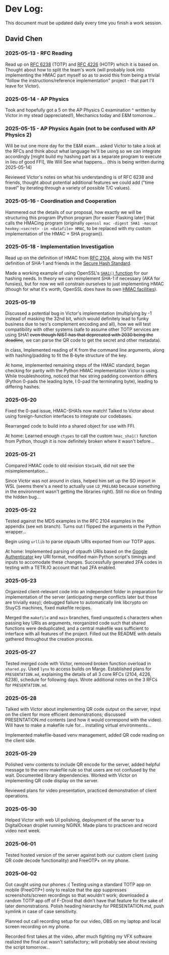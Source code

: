 # Dev Log:

This document must be updated daily every time you finish a work session.

## David Chen

### 2025-05-13 - RFC Reading
Read up on [RFC 6238](https://datatracker.ietf.org/doc/html/rfc6238) (TOTP) and [RFC 4226](https://datatracker.ietf.org/doc/html/rfc4226) (HOTP) which it is based on. Thought about how to split the team's work (will probably look into implementing the HMAC part myself so as to avoid this from being a trivial "follow the instructions/reference implementation" project - that part I'll leave for Victor).

### 2025-05-14 - AP Physics

Took and hopefully got a 5 on the AP Physics C examination
^ written by Victor in my stead (appreciated!), Mechanics today and E&M tomorrow...

### 2025-05-15 - AP Physics Again (not to be confused with AP Physics 2)
Will be out one more day for the E&M exam... asked Victor to take a look at the RFCs and think about what language he'll be using so we can integrate accordingly [might build my hashing part as a separate program to execute in lieu of good FFI], We Will See what happens... (this is being written during 2025-05-14)

Reviewed Victor's notes on what his understanding is of RFC 6238 and friends, thought about potential additional features we could add ("time travel" by iterating through a variety of possible T/C values).

### 2025-05-16 - Coordination and Cooperation
Hammered out the details of our proposal, how exactly we will be structuring this program (Python program [for easier Flasking later] that calls the HMACing program (originally `openssl mac -digest SHA1 -macopt hexkey:<secret> -in <datafile> HMAC`, to be replaced with my custom implementation of the HMAC + SHA program)).

### 2025-05-18 - Implementation Investigation
Read up on the definition of HMAC from [RFC 2104](https://datatracker.ietf.org/doc/html/rfc2104), along with the NIST definition of SHA-1 and friends in the [Secure Hash Standard](https://csrc.nist.gov/pubs/fips/180-4/upd1/final).

Made a working example of using OpenSSL's [`SHA1()` function](https://docs.openssl.org/master/man3/SHA256_Init/) for our hashing needs. In theory we can reimplement SHA-1 if necessary (AKA for funsies), but for now we will constrain ourselves to just implementing HMAC (though for what it's worth, OpenSSL does have its own [HMAC facilities](https://docs.openssl.org/master/man3/HMAC/#description)).

### 2025-05-19
Discussed a potential bug in Victor's implementation (multiplying by -1 instead of masking the 32nd bit, which would definitely lead to funky business due to two's complement encoding and all), how we will test compatibility with other systems (safe to assume other TOTP services are using SHA1 ~~even though NIST has that deprecated with 2030 being the deadline~~, we can parse the QR code to get the secret and other metadata).

In class, Implemented reading of K from the command line arguments, along with hashing/padding to fit the B-byte structure of the key.

At home, implemented remaining steps of the HMAC standard, began checking for parity with the Python HMAC implementation Victor is using. While troubleshooting, noticed that hex string padding convention differs (Python 0-pads the leading byte, I 0-pad the terminating byte), leading to differing hashes.

### 2025-05-20
Fixed the 0-pad issue, HMAC-SHA1s now match! Talked to Victor about using foreign-function interfaces to integrate our codebases.

Rearranged code to build into a shared object for use with FFI.

At home: Learned enough `ctypes` to call the custom `hmac_sha1()` function from Python, though it is now definitely broken where it wasn't before...

### 2025-05-21
Compared HMAC code to old revision `93e1a49`, did not see the misimplementation...

Since Victor was not around in class, helped him set up the SO import in WSL (seems there's a need to actually use `LD_PRELOAD` because something in the environment wasn't getting the libraries right). Still no dice on finding the hidden bug...

### 2025-05-22
Tested against the MD5 examples in the RFC 2104 examples in the appendix (see `md5` branch). Turns out I flipped the arguments in the Python wrapper...

Begin using `urllib` to parse otpauth URIs exported from our TOTP apps.

At home: Implemented parsing of otpauth URIs based on the [Google Authenticator](https://github.com/google/google-authenticator/wiki/Key-Uri-Format) key URI format, modified main Python script's timings and inputs to accomodate these changes. Successfully generated 2FA codes in testing with a TETR.IO account that had 2FA enabled.

### 2025-05-23
Organized client-relevant code into an independent folder in preparation for implementation of the server (anticipating merge conflicts later but those are trivially easy); debugged failure to automatically link libcrypto on StuyCS machines, fixed makefile recipes.

Merged the `makefile` and `main` branches, fixed unquoted `&` characters when passing key URIs as arguments, reorganized code such that shared functions were deduplicated, and a central makefile was sufficient to interface with all features of the project. Filled out the README with details gathered throughout the creation process.

### 2025-05-27
Tested merged code with Victor, removed broken function overload in `shared.py`. Used `lynx` to access builds on Marge.
Established plans for `PRESENTATION.md`, explaining the details of all 3 core RFCs (2104, 4226, 6238), schedule for following days.
Wrote additional notes on the 3 RFCs for `PRESENTATION.md`.

### 2025-05-28
Talked with Victor about implementing QR code output on the server, input on the client for more efficient demonstrations; discussed PRESENTATION.md contents (and how it would correspond with the video). Will have to make a makefile rule for... installing virtual environments...

Implemented makefile-based venv management, added QR code reading on the client side.

### 2025-05-29
Polished venv contents to include QR encode for the server, added helpful message to the venv makefile rule so that users are not confused by the wait.
Documented library dependencies.
Worked with Victor on implementing QR code display on the server.

Reviewed plans for video presentation, practiced demonstration of client operations.

### 2025-05-30
Helped Victor with web UI polishing, deployment of the server to a DigitalOcean droplet running NGINX.
Made plans to practicen and record video next week.

### 2025-06-01
Tested hosted version of the server against both our custom client (using QR code decode functionality) and FreeOTP+ on my phone.

### 2025-06-02
Got caught using our phones :(
Testing using a standard TOTP app on mobile (FreeOTP+) only to realize that the app suppresses screenshots/screen recordings so that wouldn't work; downloaded a random TOTP app off of F-Droid that didn't have that feature for the sake of later demonstrations.
Polish heading hierarchy for PRESENTATION.md, push symlink in case of case sensitivity.

Planned out call recording setup for our video, OBS on my laptop and local screen recording on my phone.

Recorded first takes at the video, after much fighting my VFX software realized the final cut wasn't satisfactory; will probably see about revising the script tomorrow...
